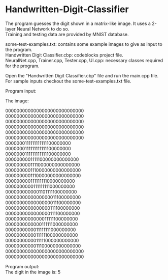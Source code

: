 # Handwritten-Digit-Classifier
The program guesses the digit shown in a matrix-like image. It uses a 2-layer Neural Network to do so.  
Training and testing data are provided by MNIST database.  

some-test-examples.txt: contains some example images to give as input to the program.  
Handwritten Digit Classifier.cbp: codeblocks project file.  
NeuralNet.cpp, Trainer.cpp, Tester.cpp, UI.cpp: necessary classes required for the program.   

Open the "Handwritten Digit Classifier.cbp" file and run the main.cpp file.  
For sample inputs checkout the some-test-examples.txt file.  

Program input:  

The image:  

0000000000000000000000000000  
0000000000000000000000000000  
0000000000000000000000000000  
0000000000000000000000000000  
0000000000000000000000000000  
0000000000000000000000000000  
0000000111111111111100000000  
0000000111111111111100000000  
0000000111111111111100000000  
0000000001111100000000000000  
0000000001111000000000000000  
0000000001110000000000000000  
0000000001110000000000000000  
0000000001111111110000000000  
0000000000111111111000000000  
0000000000001101111100000000  
0000000000000000011100000000  
0000000000000000011100000000  
0000000000000000111100000000  
0000000000000000111100000000  
0000000000000011111100000000  
0000000000000111111000000000  
0000000000011111111000000000  
0000000000011111100000000000  
0000000000011111000000000000  
0000000000011100000000000000  
0000000000000000000000000000  
0000000000000000000000000000  

Program output:  
The digit in the image is: 5 
